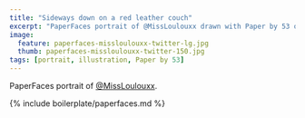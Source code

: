 ```yaml
---
title: "Sideways down on a red leather couch"
excerpt: "PaperFaces portrait of @MissLoulouxx drawn with Paper by 53 on an iPad."
image: 
  feature: paperfaces-missloulouxx-twitter-lg.jpg
  thumb: paperfaces-missloulouxx-twitter-150.jpg
tags: [portrait, illustration, Paper by 53]
---
```


PaperFaces portrait of [@MissLoulouxx](http://twitter.com/MissLoulouxx).

{% include boilerplate/paperfaces.md %}